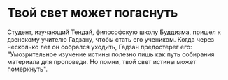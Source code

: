 # Твой свет может погаснуть

Студент, изучающий Тендай, философскую школу Буддизма, пришел к дзенскому учителю Гадзану, чтобы стать его учеником. Когда через несколько лет он собрался уходить, Гадзан предостерег его: "Умозрительное изучение истины полезно лишь как путь собирания материала для проповеди. Но помни, твой свет истины может померкнуть".
